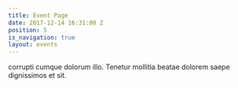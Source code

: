 ```yaml
---
title: Event Page
date: 2017-12-14 16:31:00 Z
position: 5
is_navigation: true
layout: events
---
```


corrupti cumque dolorum illo. Tenetur mollitia beatae dolorem saepe dignissimos et sit.

